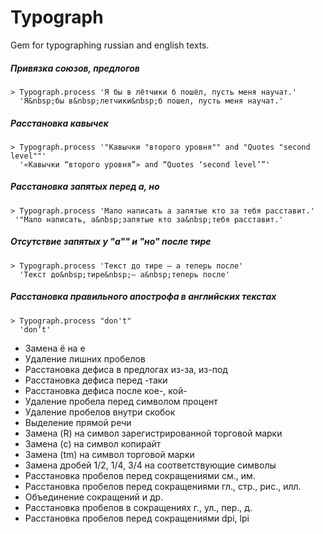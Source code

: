 # Typograph

Gem for typographing russian and english texts.

##### Привязка союзов, предлогов
```
> Typograph.process 'Я бы в лётчики б пошёл, пусть меня научат.'
  'Я&nbsp;бы в&nbsp;летчики&nbsp;б пошел, пусть меня научат.'
```

##### Расстановка кавычек
```
> Typograph.process '"Кавычки "второго уровня"" and "Quotes "second level""'
  '«Кавычки “второго уровня”» and “Quotes ‘second level’”'
```

##### Расстановка запятых перед а, но
```
> Typograph.process 'Мало написать а запятые кто за тебя расставит.'
 '"Мало написать, а&nbsp;запятые кто за&nbsp;тебя расставит.'
```

##### Отсутствие запятых у "а"" и "но" после тире
```
> Typograph.process 'Текст до тире – а теперь после'
  'Текст до&nbsp;тире&nbsp;— а&nbsp;теперь после'
```

##### Расстановка правильного апострофа в английских текстах
```
> Typograph.process "don't"
  'don’t'
```


- Замена ё на е
- Удаление лишних пробелов
- Расстановка дефиса в предлогах из-за, из-под
- Расстановка дефиса перед -таки
- Расстановка дефиса после кое-, кой-
- Удаление пробела перед символом процент
- Удаление пробелов внутри скобок
- Выделение прямой речи
- Замена (R) на символ зарегистрированной торговой марки
- Замена (c) на символ копирайт
- Замена (tm) на символ торговой марки
- Замена дробей 1/2, 1/4, 3/4 на соответствующие символы
- Расстановка пробелов перед сокращениями см., им.
- Расстановка пробелов перед сокращениями гл., стр., рис., илл.
- Объединение сокращений и др.
- Расстановка пробелов в сокращениях г., ул., пер., д.
- Расстановка пробелов перед сокращениями dpi, lpi
